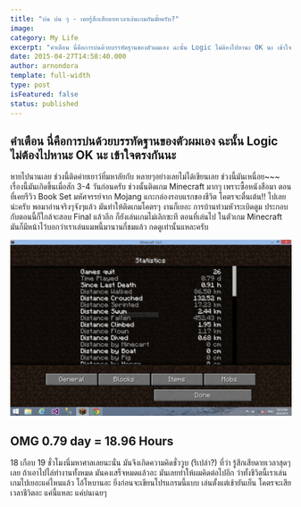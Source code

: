 ```yaml
---
title: "บ่น บ่น ๆ - เคยรู้สึกเสียดายเวลาเล่นเกมกันมั้ยครับ?"
image:
category: My Life
excerpt: "คำเตือน นี่คือการบ่นด้วยบรรทัดฐานของตัวผมเอง ฉะนั้น Logic ไม่ต้องไปหานะ OK นะ เข้าใจตรงกันนะ"
date: 2015-04-27T14:58:40.000
author: arnondora
template: full-width
type: post
isFeatured: false
status: published
---
```


## คำเตือน นี่คือการบ่นด้วยบรรทัดฐานของตัวผมเอง ฉะนั้น Logic ไม่ต้องไปหานะ OK นะ เข้าใจตรงกันนะ

หายไปนานเลย ช่วงนี้ติดค่ายเยาว์ที่มหาลัยกับ หลายๆอย่างเลยไม่ได้เขียนเลย ช่วงนี้มันเหนื่อย~~~
เรื่องนี้มันเกิดขึ้นเมื่อสัก 3-4 วันก่อนครับ ช่วงนั้นติดเกม Minecraft มากๆ เพราะซื้อหนังสือมา ตอนที่เคยรีวิว Book Set มหัศจรรย์จาก Mojang แกะกล่องรอบแรกของชีวิต โคตรจะตื่นเต้น!! ไปเลยน่ะครับ พอมาอ่านจริงๆจังๆแล้ว มันทำให้ติดเกมโคตรๆ งานก็เยอะ การบ้านท่วมหัวระเบิดตูม ประกอบกับตอนนี้ก็ใกล้จะสอบ Final แล้วอีก ก็ยังเล่นเกมไม่เลิกซะที
ตอนที่เล่นไป ในตัวเกม Minecraft มันก็มีหน้าไว้บอกว่าเราเล่นแมพนี้มานานกี่ชมแล้ว กดดูเท่านั้นแหละครับ

![minecraftStat](./minecraftStat.png)

## OMG 0.79 day = 18.96 Hours
18 เกือบ 19 ชั่วโมงนี่มหาศาลเลยนะนั่น มันจึงเกิดความคิดชั่ววูบ (รึเปล่า?) ที่ว่า รู้สึกเสียดายเวลาสุดๆเลย ถ้าเอาไปไล่ทำงานทั้งหมด มันคงเสร็จหมดแล้วอะ
มันเลยทำให้ผมคิดต่อไปอีก ว่าทั้งชีวิตนี้เราเล่นเกมไปเยอะแค่ไหนแล้ว โอ้โหบานอะ ยิ่งก่อนจะเขียนโปรแกรมนี้แบบ เล่นตั้งแต่เช้ายันเย็น โคตรจะเสียเวลาชีวิตอะ แค่นี้แหละ แค่บ่นเฉยๆ
